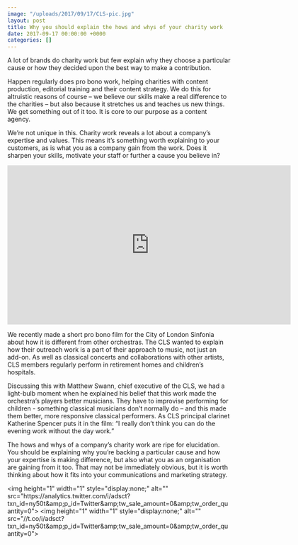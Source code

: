 ```yaml
---
image: "/uploads/2017/09/17/CLS-pic.jpg"
layout: post
title: Why you should explain the hows and whys of your charity work
date: 2017-09-17 00:00:00 +0000
categories: []
---
```



A lot of brands do charity work but few explain why they choose a particular cause or how they decided upon the best way to make a contribution.

Happen regularly does pro bono work, helping charities with content production, editorial training and their content strategy. We do this for altruistic reasons of course – we believe our skills make a real difference to the charities – but also because it stretches us and teaches us new things. We get something out of it too. It is core to our purpose as a content agency.

We’re not unique in this. Charity work reveals a lot about a company’s expertise and values. This means it’s something worth explaining to your customers, as is what you as a company gain from the work. Does it sharpen your skills, motivate your staff or further a cause you believe in?

<iframe src="https://player.vimeo.com/video/233725821" width="640" height="360" frameborder="0" webkitallowfullscreen="" mozallowfullscreen="" allowfullscreen=""></iframe>

We recently made a short pro bono film for the City of London Sinfonia about how it is different from other orchestras. The CLS wanted to explain how their outreach work is a part of their approach to music, not just an add-on. As well as classical concerts and collaborations with other artists, CLS members regularly perform in retirement homes and children’s hospitals.

Discussing this with Matthew Swann, chief executive of the CLS,  we had a light-bulb moment when he explained his belief that this work made the orchestra’s players better musicians. They have to improvise performing for children - something classical musicians don’t normally do – and this made them better, more responsive classical performers. As CLS principal clarinet Katherine Spencer puts it in the film: “I really don’t think you can do the evening work without the day work.”

The hows and whys of a company’s charity work are ripe for elucidation. You should be explaining why you’re backing a particular cause and how your expertise is making difference, but also what you as an organisation are gaining from it too. That may not be immediately obvious, but it is worth thinking about how it fits into your communications and marketing strategy.
<script type="text/javascript">twttr.conversion.trackPid('ny50t', { tw_sale_amount: 0, tw_order_quantity: 0 });</script>

<noscript>
&lt;img height="1" width="1" style="display:none;" alt="" src="https://analytics.twitter.com/i/adsct?txn_id=ny50t&amp;amp;p_id=Twitter&amp;amp;tw_sale_amount=0&amp;amp;tw_order_quantity=0"&gt;
&lt;img height="1" width="1" style="display:none;" alt="" src="//t.co/i/adsct?txn_id=ny50t&amp;amp;p_id=Twitter&amp;amp;tw_sale_amount=0&amp;amp;tw_order_quantity=0"&gt;
</noscript>